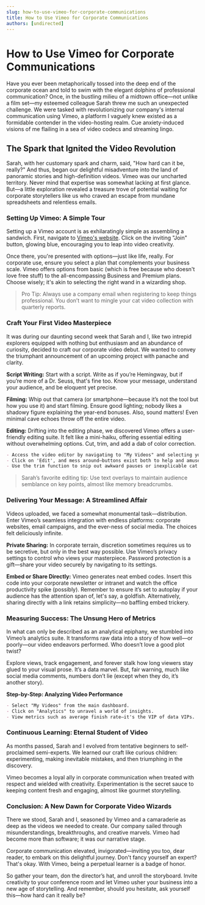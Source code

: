 ```yaml
---
slug: how-to-use-vimeo-for-corporate-communications
title: How to Use Vimeo for Corporate Communications
authors: [undirected]
---
```



# How to Use Vimeo for Corporate Communications

Have you ever been metaphorically tossed into the deep end of the corporate ocean and told to swim with the elegant dolphins of professional communication? Once, in the bustling milieu of a midtown office—not unlike a film set—my esteemed colleague Sarah threw me such an unexpected challenge. We were tasked with revolutionizing our company's internal communication using Vimeo, a platform I vaguely knew existed as a formidable contender in the video-hosting realm. Cue anxiety-induced visions of me flailing in a sea of video codecs and streaming lingo.

## The Spark that Ignited the Video Revolution

Sarah, with her customary spark and charm, said, "How hard can it be, really?" And thus, began our delightful misadventure into the land of panoramic stories and high-definition videos. Vimeo was our uncharted territory. Never mind that expertise was somewhat lacking at first glance. But—a little exploration revealed a treasure trove of potential waiting for corporate storytellers like us who craved an escape from mundane spreadsheets and relentless emails.

### Setting Up Vimeo: A Simple Tour

Setting up a Vimeo account is as exhilaratingly simple as assembling a sandwich. First, navigate to [Vimeo's website](https://vimeo.com). Click on the inviting "Join" button, glowing blue, encouraging you to leap into video creativity.

Once there, you're presented with options—just like life, really. For corporate use, ensure you select a plan that complements your business scale. Vimeo offers options from basic (which is free because who doesn't love free stuff) to the all-encompassing Business and Premium plans. Choose wisely; it's akin to selecting the right wand in a wizarding shop.

>Pro Tip: Always use a company email when registering to keep things professional. You don’t want to mingle your cat video collection with quarterly reports.

### Craft Your First Video Masterpiece

It was during our daunting second week that Sarah and I, like two intrepid explorers equipped with nothing but enthusiasm and an abundance of curiosity, decided to craft our corporate video debut. We wanted to convey the triumphant announcement of an upcoming project with panache and clarity.

**Script Writing:** Start with a script. Write as if you’re Hemingway, but if you’re more of a Dr. Seuss, that's fine too. Know your message, understand your audience, and be eloquent yet precise.

**Filming:** Whip out that camera (or smartphone—because it’s not the tool but how you use it) and start filming. Ensure good lighting; nobody likes a shadowy figure explaining the year-end bonuses. Also, sound matters! Even minimal cave echoes throw off the entire video.

**Editing:** Drifting into the editing phase, we discovered Vimeo offers a user-friendly editing suite. It felt like a mini-haiku, offering essential editing without overwhelming options. Cut, trim, and add a dab of color correction. 

```markdown
- Access the video editor by navigating to "My Videos" and selecting your uploaded video.
- Click on 'Edit', and mess around—buttons exist both to help and amuse.
- Use the trim function to snip out awkward pauses or inexplicable cat intrusions.
```

> Sarah’s favorite editing tip: Use text overlays to maintain audience semblance on key points, almost like memory breadcrumbs.

### Delivering Your Message: A Streamlined Affair

Videos uploaded, we faced a somewhat monumental task—distribution. Enter Vimeo’s seamless integration with endless platforms: corporate websites, email campaigns, and the ever-ness of social media. The choices felt deliciously infinite.

**Private Sharing:** In corporate terrain, discretion sometimes requires us to be secretive, but only in the best way possible. Use Vimeo’s privacy settings to control who views your masterpiece. Password protection is a gift—share your video securely by navigating to its settings.

**Embed or Share Directly:** Vimeo generates neat embed codes. Insert this code into your corporate newsletter or intranet and watch the office productivity spike (possibly). Remember to ensure it’s set to autoplay if your audience has the attention span of, let's say, a goldfish. Alternatively, sharing directly with a link retains simplicity—no baffling embed trickery.

### Measuring Success: The Unsung Hero of Metrics

In what can only be described as an analytical epiphany, we stumbled into Vimeo’s analytics suite. It transforms raw data into a story of how well—or poorly—our video endeavors performed. Who doesn’t love a good plot twist?

Explore views, track engagement, and forever stalk how long viewers stay glued to your visual prose. It’s a data marvel. But, fair warning, much like social media comments, numbers don’t lie (except when they do, it’s another story).

**Step-by-Step: Analyzing Video Performance**

```markdown
- Select "My Videos" from the main dashboard.
- Click on "Analytics" to unravel a world of insights.
- View metrics such as average finish rate—it's the VIP of data VIPs.
```

### Continuous Learning: Eternal Student of Video

As months passed, Sarah and I evolved from tentative beginners to self-proclaimed semi-experts. We learned our craft like curious children: experimenting, making inevitable mistakes, and then triumphing in the discovery.

Vimeo becomes a loyal ally in corporate communication when treated with respect and wielded with creativity. Experimentation is the secret sauce to keeping content fresh and engaging, almost like gourmet storytelling.

### Conclusion: A New Dawn for Corporate Video Wizards

There we stood, Sarah and I, seasoned by Vimeo and a camaraderie as deep as the videos we needed to create. Our company sailed through misunderstandings, breakthroughs, and creative marvels. Vimeo had become more than software; it was our narrative stage.

Corporate communication elevated, invigorated—inviting you too, dear reader, to embark on this delightful journey. Don't fancy yourself an expert? That's okay. With Vimeo, being a perpetual learner is a badge of honor. 

So gather your team, don the director’s hat, and unroll the storyboard. Invite creativity to your conference room and let Vimeo usher your business into a new age of storytelling. And remember, should you hesitate, ask yourself this—how hard can it really be?